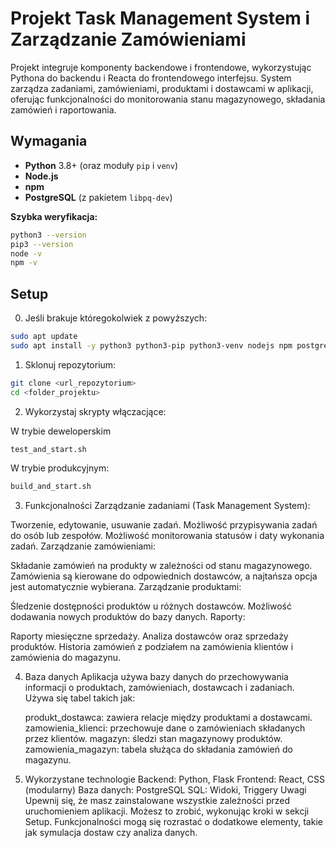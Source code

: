 # Projekt Task Management System i Zarządzanie Zamówieniami

Projekt integruje komponenty backendowe i frontendowe, wykorzystując Pythona do backendu i Reacta do frontendowego interfejsu. System zarządza zadaniami, zamówieniami, produktami i dostawcami w aplikacji, oferując funkcjonalności do monitorowania stanu magazynowego, składania zamówień i raportowania.

## Wymagania


- **Python** 3.8+ (oraz moduły `pip` i `venv`)
- **Node.js**
- **npm**
- **PostgreSQL** (z pakietem `libpq-dev`)

**Szybka weryfikacja:**
```bash
python3 --version
pip3 --version
node -v
npm -v
```

## Setup

0. Jeśli brakuje któregokolwiek z powyższych:
```bash
sudo apt update
sudo apt install -y python3 python3-pip python3-venv nodejs npm postgresql postgresql-contrib libpq-dev
```

1. Sklonuj repozytorium:

```bash
git clone <url_repozytorium>
cd <folder_projektu>
```
   
2. Wykorzystaj skrypty włączacjące:

 W trybie deweloperskim
```bash
test_and_start.sh
```
 W trybie produkcyjnym:
```bash
build_and_start.sh
```

3. Funkcjonalności
Zarządzanie zadaniami (Task Management System):

Tworzenie, edytowanie, usuwanie zadań.
Możliwość przypisywania zadań do osób lub zespołów.
Możliwość monitorowania statusów i daty wykonania zadań.
Zarządzanie zamówieniami:

Składanie zamówień na produkty w zależności od stanu magazynowego.
Zamówienia są kierowane do odpowiednich dostawców, a najtańsza opcja jest automatycznie wybierana.
Zarządzanie produktami:

Śledzenie dostępności produktów u różnych dostawców.
Możliwość dodawania nowych produktów do bazy danych.
Raporty:

Raporty miesięczne sprzedaży.
Analiza dostawców oraz sprzedaży produktów.
Historia zamówień z podziałem na zamówienia klientów i zamówienia do magazynu.

4. Baza danych
Aplikacja używa bazy danych do przechowywania informacji o produktach, zamówieniach, dostawcach i zadaniach. Używa się tabel takich jak:

   produkt_dostawca: zawiera relacje między produktami a dostawcami.
   zamowienia_klienci: przechowuje dane o zamówieniach składanych przez klientów.
   magazyn: śledzi stan magazynowy produktów.
   zamowienia_magazyn: tabela służąca do składania zamówień do magazynu.


5. Wykorzystane technologie
   Backend: Python, Flask
   Frontend: React, CSS (modularny)
   Baza danych: PostgreSQL
   SQL: Widoki, Triggery
   Uwagi
   Upewnij się, że masz zainstalowane wszystkie zależności przed uruchomieniem aplikacji. Możesz to zrobić, wykonując kroki w sekcji Setup.
   Funkcjonalności mogą się rozrastać o dodatkowe elementy, takie jak symulacja dostaw czy analiza danych.
